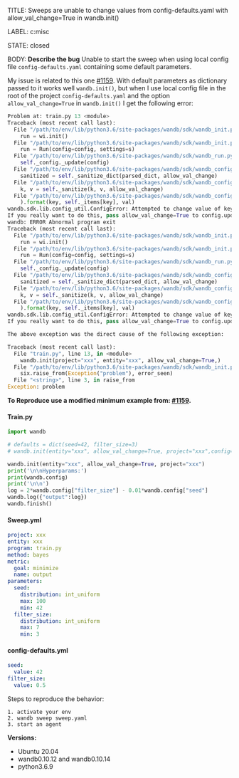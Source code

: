 TITLE:
Sweeps are unable to change values from config-defaults.yaml with allow_val_change=True in wandb.init()

LABEL:
c:misc

STATE:
closed

BODY:
**Describe the bug**
Unable to start the sweep when using local config file `config-defaults.yaml` containing some default parameters.

My issue is related to this one [#1159](https://github.com/wandb/client/issues/1159). With default parameters as dictionary passed to it works well `wandb.init()`, but when I use local config file in the root of the project `config-defaults.yaml` and the option `allow_val_change=True` in `wandb.init()` I get the following error:
``` python
Problem at: train.py 13 <module>
Traceback (most recent call last):
  File "/path/to/env/lib/python3.6/site-packages/wandb/sdk/wandb_init.py", line 575, in init
    run = wi.init()
  File "/path/to/env/lib/python3.6/site-packages/wandb/sdk/wandb_init.py", line 379, in init
    run = Run(config=config, settings=s)
  File "/path/to/env/lib/python3.6/site-packages/wandb/sdk/wandb_run.py", line 251, in __init__
    self._config._update(config)
  File "/path/to/env/lib/python3.6/site-packages/wandb/sdk/wandb_config.py", line 152, in _update
    sanitized = self._sanitize_dict(parsed_dict, allow_val_change)
  File "/path/to/env/lib/python3.6/site-packages/wandb/sdk/wandb_config.py", line 198, in _sanitize_dict
    k, v = self._sanitize(k, v, allow_val_change)
  File "/path/to/env/lib/python3.6/site-packages/wandb/sdk/wandb_config.py", line 218, in _sanitize
    ).format(key, self._items[key], val)
wandb.sdk.lib.config_util.ConfigError: Attempted to change value of key "filter_size" from 0.5 to 6
If you really want to do this, pass allow_val_change=True to config.update()
wandb: ERROR Abnormal program exit
Traceback (most recent call last):
  File "/path/to/env/lib/python3.6/site-packages/wandb/sdk/wandb_init.py", line 575, in init
    run = wi.init()
  File "/path/to/env/lib/python3.6/site-packages/wandb/sdk/wandb_init.py", line 379, in init
    run = Run(config=config, settings=s)
  File "/path/to/env/lib/python3.6/site-packages/wandb/sdk/wandb_run.py", line 251, in __init__
    self._config._update(config)
  File "/path/to/env/lib/python3.6/site-packages/wandb/sdk/wandb_config.py", line 152, in _update
    sanitized = self._sanitize_dict(parsed_dict, allow_val_change)
  File "/path/to/env/lib/python3.6/site-packages/wandb/sdk/wandb_config.py", line 198, in _sanitize_dict
    k, v = self._sanitize(k, v, allow_val_change)
  File "/path/to/env/lib/python3.6/site-packages/wandb/sdk/wandb_config.py", line 218, in _sanitize
    ).format(key, self._items[key], val)
wandb.sdk.lib.config_util.ConfigError: Attempted to change value of key "filter_size" from 0.5 to 6
If you really want to do this, pass allow_val_change=True to config.update()

The above exception was the direct cause of the following exception:

Traceback (most recent call last):
  File "train.py", line 13, in <module>
    wandb.init(project="xxx", entity="xxx", allow_val_change=True,)
  File "/path/to/env/lib/python3.6/site-packages/wandb/sdk/wandb_init.py", line 612, in init
    six.raise_from(Exception("problem"), error_seen)
  File "<string>", line 3, in raise_from
Exception: problem
```
**To Reproduce use a modified minimum example from: [#1159](https://github.com/wandb/client/issues/1159).**

#### Train.py
```python
import wandb

# defaults = dict(seed=42, filter_size=3)
# wandb.init(entity="xxx", allow_val_change=True, project="xxx",config=defaults)

wandb.init(entity="xxx", allow_val_change=True, project="xxx")
print('\n\nHyperparams:')
print(wandb.config)
print('\n\n')
log = 2*wandb.config["filter_size"] - 0.01*wandb.config["seed"]
wandb.log({"output":log})
wandb.finish()
```

#### Sweep.yml
```yml
project: xxx
entity: xxx
program: train.py
method: bayes
metric:
  goal: minimize
  name: output
parameters:
  seed:
    distribution: int_uniform
    max: 100
    min: 42
  filter_size:
    distribution: int_uniform
    max: 7
    min: 3
```

#### config-defaults.yml
```yml
seed:
  value: 42
filter_size:
  value: 0.5
```

Steps to reproduce the behavior:
```
1. activate your env
2. wandb sweep sweep.yaml
3. start an agent
```

**Versions:**
 - Ubuntu 20.04
 - wandb0.10.12 and wandb0.10.14
 - python3.6.9

